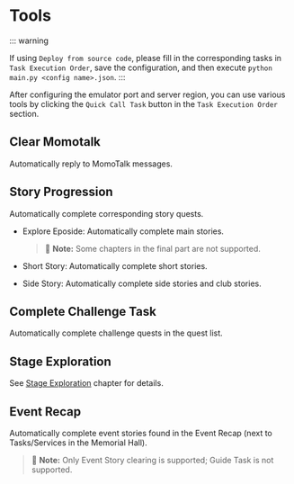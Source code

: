 <LanguageWarn/>

# Tools

::: warning

If using `Deploy from source code`, please fill in the corresponding tasks in `Task Execution Order`, save the configuration, and then execute `python main.py <config name>.json`.
:::

After configuring the emulator port and server region, you can use various tools by clicking the `Quick Call Task` button in the `Task Execution Order` section.

## Clear Momotalk
Automatically reply to MomoTalk messages.

## Story Progression
Automatically complete corresponding story quests.

- Explore Eposide: Automatically complete main stories.
  
  >:memo: **Note:** Some chapters in the final part are not supported.

- Short Story: Automatically complete short stories.
- Side Story: Automatically complete side stories and club stories.

## Complete Challenge Task
Automatically complete challenge quests in the quest list.

## Stage Exploration
See [Stage Exploration](/en_US/docs/manual/introduction/explore-stage.md) chapter for details.

## Event Recap
Automatically complete event stories found in the Event Recap (next to Tasks/Services in the Memorial Hall).

>:memo: **Note:** Only Event Story clearing is supported; Guide Task is not supported.
